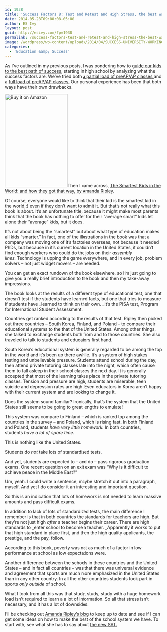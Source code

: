 ```yaml
---
id: 1938
title: 'Success Factors 8: Test and Retest and High Stress, the best way?'
date: 2014-05-28T09:00:08-05:00
author: ES Ivy
layout: post
guid: http://esivy.com/?p=1938
permalink: /success-factors-test-and-retest-and-high-stress-the-best-way/
image: /wordpress/wp-content/uploads/2014/04/SUCCESS-UNIVERSITY-WORKING-COPY.jpg
categories:
  - 'Education &amp; Success'
---
```

As I&#8217;ve outlined in my previous posts, I was pondering how to <a title="success factors: 1" href="http://esivy.com/?p=1903" target="_blank">guide our kids to the best path of success</a>, starting in high school by analyzing what the success factors are. We&#8217;ve tried both <a href="http://esivy.com/?p=1920" target="_blank">a partial load of preAP/AP classes </a>and a <a href="http://esivy.com/?p=1927" target="_blank">full load of preAP/AP classes.</a> Our personal experience has been that both ways have their own drawbacks.

<a title="Buy it on Amazon" href="http://www.amazon.com/gp/product/1451654421/ref=as_li_qf_sp_asin_il_tl?ie=UTF8&camp=1789&creative=9325&creativeASIN=1451654421&linkCode=as2&tag=esiv-20" target="_blank"><img class="alignleft size-full wp-image-1998" title="Smartest Kids in the World" src="http://esivy.com/wordpress/wp-content/uploads/2014/03/smartest-kids-in-the-world-200x300.jpg" alt="Buy it on Amazon" width="200" height="300" /></a>Then I came across, <a title="Buy it on Amazon" href="http://www.amazon.com/gp/product/1451654421/ref=as_li_qf_sp_asin_il_tl?ie=UTF8&camp=1789&creative=9325&creativeASIN=1451654421&linkCode=as2&tag=esiv-20" target="_blank">The Smartest Kids in the World: and how they got that way, by Amanda Ripley</a>.

Of course, everyone would like to think that their kid is the smartest kid in the world,:) even if they don&#8217;t want to admit it. But that&#8217;s not really what this book is about. It&#8217;s an unfortunate title, because it might make most parents think that the book has nothing to offer for their &#8220;average smart&#8221; kids let alone their &#8220;average&#8221; kids, but it does.<!--more-->

It&#8217;s not about being the &#8220;smartest&#8221; but about what type of education makes all kids &#8220;smarter.&#8221; In fact, one of the illustrations in the book was that a company was moving one of it&#8217;s factories overseas, not because it needed PhDs, but because in it&#8217;s current location in the United States, it couldn&#8217;t find enough workers who could do the jobs on their _assembly lines._ Technology is upping the game everywhere, and in every job, problem solvers &#8211; not just widget movers &#8211; are needed.

You can get an exact rundown of the book elsewhere, so I&#8217;m just going to give you a really brief introduction to the book and then my take-away impressions.

The book looks at the results of a different type of educational test, one that doesn&#8217;t test if the students have learned facts, but one that tries to measure if students have _learned to think on their own. _It&#8217;s the PISA test, Program for International Student Assessment.

Countries get ranked according to the results of that test. Ripley then picked out three countries &#8211; South Korea, Finland, and Poland &#8211; to compare their educational systems to the that of the United States. Among other things, she talked to exchange students both from and to those countries. She also traveled to talk to students and educators first hand.

South Korea&#8217;s educational system is generally regarded to be among the top in the world and it&#8217;s been up there awhile. It&#8217;s a system of high stakes testing and unbelievable pressure. Students attend school during the day, then attend private tutoring classes late into the night, which often cause them to fall asleep in their school classes the next day. It is generally accepted that most of the learning takes place in the private tutoring classes. Tension and pressure are high, students are miserable, teen suicide and depression rates are high. Even educators in Korea aren&#8217;t happy with their current system and are looking to change it.

Does the system sound familiar? Ironically, that&#8217;s the system that the United States still seems to be going to great lengths to emulate!

This system was compare to Finland &#8211; which is ranked top among the countries in the survey &#8211; and Poland, which is rising fast. In both Finland and Poland, students _have very little homework._ In both countries, students _have a lot of spare time._

This is nothing like the United States.

Students do _not_ take lots of standardized tests.

And yet, students are expected to &#8211; and do &#8211; pass rigorous graduation exams. One recent question on an exit exam was “Why is it difficult to achieve peace in the Middle East?”

Um, yeah. I could write a sentence, maybe stretch it out into a paragraph, myself. And yet I do consider it an interesting and important question.

So this is an indication that lots of homework is not needed to learn massive amounts and pass difficult exams.

In addition to lack of lots of standardized tests, the main difference I remember is that in both countries the standards for teachers are high. But they&#8217;re not just high _after_ a teacher begins their career. There are high standards to _enter school to become a teacher. _Apparently it works to put that high standard in place first, and then the high quality applicants, the prestige, and the pay, follow.

According to this book, poverty was not as much of a factor in low performance at school as low expectations were.

Another difference between the schools in these countries and the United States &#8211; and in fact all countries &#8211; was that there was universal evidence and agreement that sports are much more emphasized in the United States than in any other country. In all the other countries students took part in sports _only outside_ of school.

What I took from all this was that study, study, study with a huge homework load isn&#8217;t required to learn a a lot of information. So all that stress isn&#8217;t necessary, and it has a lot of downsides.

I&#8217;ll be checking out <a title="Amanda Ripley blog" href="http://www.amandaripley.com/blog" target="_blank">Amanda Ripley&#8217;s blog</a> to keep up to date and see if I can get some ideas on how to make the best of the school system we have. To start with, see what she has to say about <a title="Amanda Ripley thoughts on new SAT" href="http://www.amandaripley.com/blog/how-do-you-say-sat-in-finnish" target="_blank">the new SAT.</a>